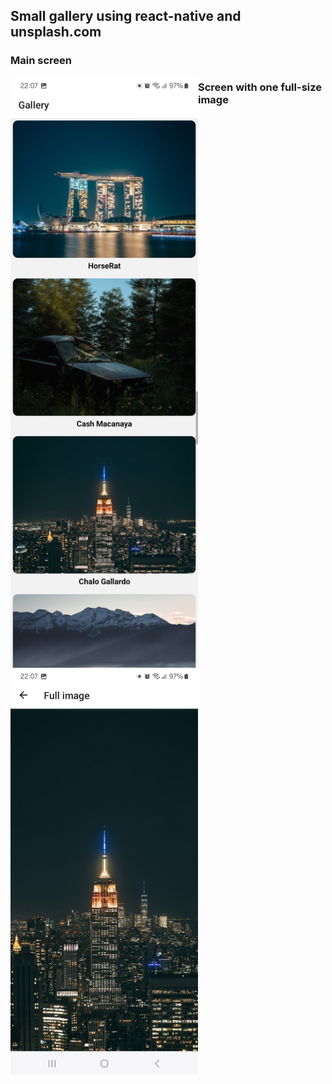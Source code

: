 ## Small gallery using react-native and unsplash.com

### Main screen
<img align="left" src="assets/main.jpg" alt="main screen" width="300"/>

### Screen with one full-size image
<img align="left" src="assets/individual.jpg" alt="individual screen" width="300"/>


